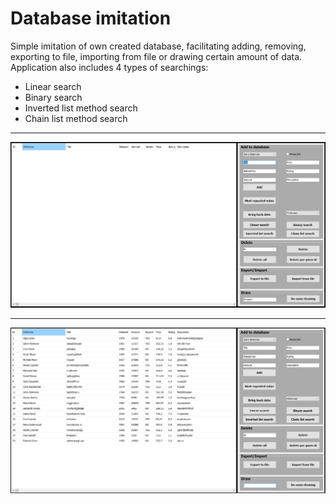 <h1>Database imitation</h1>
<p>Simple imitation of own created database, facilitating adding, removing, exporting to file, importing from file or drawing certain amount of data. Application also includes 4 types of searchings:</p>
<ul>
  <li>Linear search</li>
  <li>Binary search</li>
  <li>Inverted list method search</li>
  <li>Chain list method search</li>
</ul>
<hr>
<img src="https://raw.githubusercontent.com/teo0098/Database-imitation/master/dbimage.jpg"/>
<hr>
<img src="https://raw.githubusercontent.com/teo0098/Database-imitation/master/dbimage2.jpg"/>
